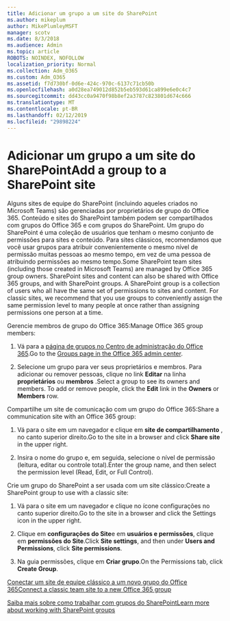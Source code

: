 ```yaml
---
title: Adicionar um grupo a um site do SharePoint
ms.author: mikeplum
author: MikePlumleyMSFT
manager: scotv
ms.date: 8/3/2018
ms.audience: Admin
ms.topic: article
ROBOTS: NOINDEX, NOFOLLOW
localization_priority: Normal
ms.collection: Adm_O365
ms.custom: Adm_O365
ms.assetid: f7d730bf-0d6e-424c-970c-6137c71cb50b
ms.openlocfilehash: a0d28ea749012d852b5eb593d61ca899e6e0c4c7
ms.sourcegitcommit: dd43cc0a9470f98b8ef2a3787c823801d674c666
ms.translationtype: MT
ms.contentlocale: pt-BR
ms.lasthandoff: 02/12/2019
ms.locfileid: "29898224"
---
```

# <a name="add-a-group-to-a-sharepoint-site"></a><span data-ttu-id="9f095-102">Adicionar um grupo a um site do SharePoint</span><span class="sxs-lookup"><span data-stu-id="9f095-102">Add a group to a SharePoint site</span></span>

<span data-ttu-id="9f095-p101">Alguns sites de equipe do SharePoint (incluindo aqueles criados no Microsoft Teams) são gerenciadas por proprietários de grupo do Office 365. Conteúdo e sites do SharePoint também podem ser compartilhados com grupos do Office 365 e com grupos do SharePoint. Um grupo do SharePoint é uma coleção de usuários que tenham o mesmo conjunto de permissões para sites e conteúdo. Para sites clássicos, recomendamos que você usar grupos para atribuir convenientemente o mesmo nível de permissão muitas pessoas ao mesmo tempo, em vez de uma pessoa de atribuindo permissões ao mesmo tempo.</span><span class="sxs-lookup"><span data-stu-id="9f095-p101">Some SharePoint team sites (including those created in Microsoft Teams) are managed by Office 365 group owners. SharePoint sites and content can also be shared with Office 365 groups, and with SharePoint groups. A SharePoint group is a collection of users who all have the same set of permissions to sites and content. For classic sites, we recommend that you use groups to conveniently assign the same permission level to many people at once rather than assigning permissions one person at a time.</span></span>
  
<span data-ttu-id="9f095-107">Gerencie membros de grupo do Office 365:</span><span class="sxs-lookup"><span data-stu-id="9f095-107">Manage Office 365 group members:</span></span>
  
1. <span data-ttu-id="9f095-108">Vá para a [página de grupos no Centro de administração do Office 365](https://portal.office.com/adminportal/home#/groups).</span><span class="sxs-lookup"><span data-stu-id="9f095-108">Go to the [Groups page in the Office 365 admin center](https://portal.office.com/adminportal/home#/groups).</span></span>
    
2. <span data-ttu-id="9f095-p102">Selecione um grupo para ver seus proprietários e membros. Para adicionar ou remover pessoas, clique no link **Editar** na linha **proprietários** ou **membros** .</span><span class="sxs-lookup"><span data-stu-id="9f095-p102">Select a group to see its owners and members. To add or remove people, click the **Edit** link in the **Owners** or **Members** row.</span></span> 
    
<span data-ttu-id="9f095-111">Compartilhe um site de comunicação com um grupo do Office 365:</span><span class="sxs-lookup"><span data-stu-id="9f095-111">Share a communication site with an Office 365 group:</span></span>
  
1. <span data-ttu-id="9f095-112">Vá para o site em um navegador e clique em **site de compartilhamento** , no canto superior direito.</span><span class="sxs-lookup"><span data-stu-id="9f095-112">Go to the site in a browser and click **Share site** in the upper right.</span></span> 
    
2. <span data-ttu-id="9f095-113">Insira o nome do grupo e, em seguida, selecione o nível de permissão (leitura, editar ou controle total).</span><span class="sxs-lookup"><span data-stu-id="9f095-113">Enter the group name, and then select the permission level (Read, Edit, or Full Control).</span></span>
    
<span data-ttu-id="9f095-114">Crie um grupo do SharePoint a ser usada com um site clássico:</span><span class="sxs-lookup"><span data-stu-id="9f095-114">Create a SharePoint group to use with a classic site:</span></span>
  
1. <span data-ttu-id="9f095-115">Vá para o site em um navegador e clique no ícone configurações no canto superior direito.</span><span class="sxs-lookup"><span data-stu-id="9f095-115">Go to the site in a browser and click the Settings icon in the upper right.</span></span>
    
2. <span data-ttu-id="9f095-116">Clique em **configurações do Site**e em **usuários e permissões**, clique em **permissões do Site**.</span><span class="sxs-lookup"><span data-stu-id="9f095-116">Click **Site settings**, and then under **Users and Permissions**, click **Site permissions**.</span></span>
    
3. <span data-ttu-id="9f095-117">Na guia permissões, clique em **Criar grupo**.</span><span class="sxs-lookup"><span data-stu-id="9f095-117">On the Permissions tab, click **Create Group**.</span></span>
    
[<span data-ttu-id="9f095-118">Conectar um site de equipe clássico a um novo grupo do Office 365</span><span class="sxs-lookup"><span data-stu-id="9f095-118">Connect a classic team site to a new Office 365 group</span></span>](https://go.microsoft.com/fwlink/?linkid=2008654)
  
[<span data-ttu-id="9f095-119">Saiba mais sobre como trabalhar com grupos do SharePoint</span><span class="sxs-lookup"><span data-stu-id="9f095-119">Learn more about working with SharePoint groups</span></span>](https://go.microsoft.com/fwlink/?linkid=874658)
  

